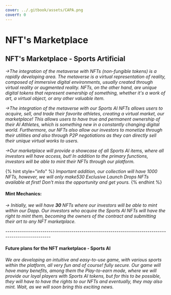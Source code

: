 ```yaml
---
cover: ../.gitbook/assets/CAPA.png
coverY: 0
---
```


# NFT's Marketplace

## NFT's Marketplace - Sports Artificial

_->The integration of the metaverse with NFTs (non-fungible tokens) is a rapidly developing area. The metaverse is a virtual representation of reality, composed of immersive digital environments, usually created through virtual reality or augmented reality. NFTs, on the other hand, are unique digital tokens that represent ownership of something, whether it's a work of art, a virtual object, or any other valuable item._

_->The integration of the metaverse with our Sports AI NFTs allows users to acquire, sell, and trade their favorite athletes, creating a virtual market, our marketplace! This allows users to have true and permanent ownership of their AI Athletes, which is something new in a constantly changing digital world. Furthermore, our NFTs also allow our investors to monetize through their utilities and also through P2P negotiations as they can directly sell their unique virtual works to users._

_->Our marketplace will provide a showcase of all Sports AI items, where all investors will have access, but! In addition to the primary functions, investors will be able to mint their NFTs through our platform._

{% hint style="info" %}
_Important addition, our collection will have 1000 NFTs, however, we will only make530 Exclusive Launch Drops NFTs available at first! Don't miss the opportunity and get yours._
{% endhint %}

#### Mint Mechanics:

_-> Initially, we will have **30** NFTs where our investors will be able to mint within our Dapp. Our investors who acquire the Sports AI NFTs will have the right to mint them, becoming the owners of the contract and submitting their art to any NFT marketplace._

_----------------------------------------------------------------------------------------------------_

#### Future plans for the NFT marketplace - Sports AI

_We are developing an intuitive and easy-to-use game, with various sports within the platform, all very fun and of course! fully secure. Our game will have many benefits, among them the Play-to-earn mode, where we will provide our loyal players with Sports AI tokens, but for this to be possible, they will have to have the rights to our NFTs and eventually, they may also mint. Wait, as we will soon bring this exciting news._

